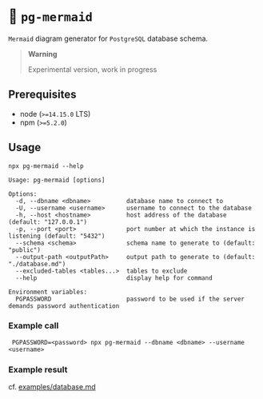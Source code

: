 # 🐘 `pg-mermaid`

`Mermaid` diagram generator for `PostgreSQL` database schema.

> **Warning**
>
> Experimental version, work in progress

## Prerequisites

- node (`>=14.15.0` LTS)
- npm (`>=5.2.0`)

## Usage

```shell
npx pg-mermaid --help
```

```
Usage: pg-mermaid [options]

Options:
  -d, --dbname <dbname>          database name to connect to
  -U, --username <username>      username to connect to the database
  -h, --host <hostname>          host address of the database (default: "127.0.0.1")
  -p, --port <port>              port number at which the instance is listening (default: "5432")
  --schema <schema>              schema name to generate to (default: "public")
  --output-path <outputPath>     output path to generate to (default: "./database.md")
  --excluded-tables <tables...>  tables to exclude
  --help                         display help for command

Environment variables:
  PGPASSWORD                     password to be used if the server demands password authentication
```

### Example call

```shell
 PGPASSWORD=<password> npx pg-mermaid --dbname <dbname> --username <username>
```

### Example result

cf. [examples/database.md](https://github.com/bastiensun/pg-mermaid/blob/main/examples/database.md)
